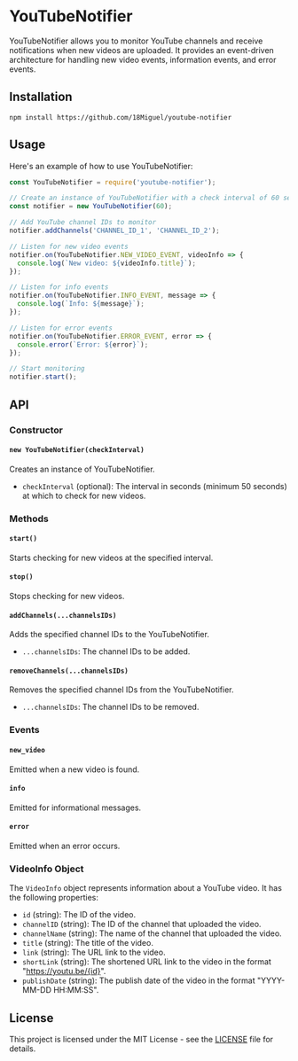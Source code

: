 # YouTubeNotifier

YouTubeNotifier allows you to monitor YouTube channels and receive notifications when new videos are uploaded. It provides an event-driven architecture for handling new video events, information events, and error events.

## Installation

```shell
npm install https://github.com/18Miguel/youtube-notifier
```

## Usage

Here's an example of how to use YouTubeNotifier:

```javascript
const YouTubeNotifier = require('youtube-notifier');

// Create an instance of YouTubeNotifier with a check interval of 60 seconds
const notifier = new YouTubeNotifier(60);

// Add YouTube channel IDs to monitor
notifier.addChannels('CHANNEL_ID_1', 'CHANNEL_ID_2');

// Listen for new video events
notifier.on(YouTubeNotifier.NEW_VIDEO_EVENT, videoInfo => {
  console.log(`New video: ${videoInfo.title}`);
});

// Listen for info events
notifier.on(YouTubeNotifier.INFO_EVENT, message => {
  console.log(`Info: ${message}`);
});

// Listen for error events
notifier.on(YouTubeNotifier.ERROR_EVENT, error => {
  console.error(`Error: ${error}`);
});

// Start monitoring
notifier.start();
```

## API

### Constructor

#### `new YouTubeNotifier(checkInterval)`

Creates an instance of YouTubeNotifier.

- `checkInterval` (optional): The interval in seconds (minimum 50 seconds) at which to check for new videos.

### Methods

#### `start()`

Starts checking for new videos at the specified interval.

#### `stop()`

Stops checking for new videos.

#### `addChannels(...channelsIDs)`

Adds the specified channel IDs to the YouTubeNotifier.

- `...channelsIDs`: The channel IDs to be added.

#### `removeChannels(...channelsIDs)`

Removes the specified channel IDs from the YouTubeNotifier.

- `...channelsIDs`: The channel IDs to be removed.

### Events

#### `new_video`

Emitted when a new video is found.

#### `info`

Emitted for informational messages.

#### `error`

Emitted when an error occurs.

### VideoInfo Object

The `VideoInfo` object represents information about a YouTube video. It has the following properties:

- `id` (string): The ID of the video.
- `channelID` (string): The ID of the channel that uploaded the video.
- `channelName` (string): The name of the channel that uploaded the video.
- `title` (string): The title of the video.
- `link` (string): The URL link to the video.
- `shortLink` (string): The shortened URL link to the video in the format "https://youtu.be/{id}".
- `publishDate` (string): The publish date of the video in the format "YYYY-MM-DD HH:MM:SS".

## License

This project is licensed under the MIT License - see the [LICENSE](https://github.com/18Miguel/youtube-notifier/blob/main/LICENSE) file for details.